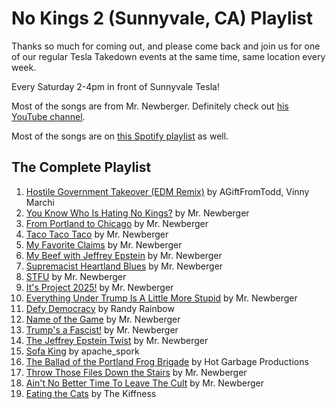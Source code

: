 # No Kings 2 (Sunnyvale, CA) Playlist

Thanks so much for coming out, and please come back and join us for one of our
regular Tesla Takedown events at the same time, same location every week.

Every Saturday 2-4pm in front of Sunnyvale Tesla!

Most of the songs are from Mr. Newberger. Definitely check out [his YouTube channel](https://www.youtube.com/@jeremynewberger).

Most of the songs are on [this Spotify playlist](https://open.spotify.com/playlist/1bEN0NItvvZfobe4nIuhAL?si=1038fc3684944356) as well.

## The Complete Playlist

1. [Hostile Government Takeover (EDM Remix)](https://www.youtube.com/watch?v=PuWVgVkMiHE) by AGiftFromTodd, Vinny Marchi
2. [You Know Who Is Hating No Kings?](https://www.youtube.com/watch?v=x2EPkpWxjK0) by Mr. Newberger
3. [From Portland to Chicago](https://www.youtube.com/watch?v=4kMxYm-1jN4) by Mr. Newberger
4. [Taco Taco Taco](https://www.youtube.com/watch?v=kaJ2jni3D4I) by Mr. Newberger
5. [My Favorite Claims](https://www.youtube.com/watch?v=VGDsbnD-7aA) by Mr. Newberger
6. [My Beef with Jeffrey Epstein](https://www.youtube.com/watch?v=rB07L6JDOo0) by Mr. Newberger
7. [Supremacist Heartland Blues](https://www.youtube.com/watch?v=Fd-GPtMFmPk) by Mr. Newberger
8. [STFU](https://www.youtube.com/watch?v=zJ4E5fR2EeA) by Mr. Newberger
9. [It's Project 2025!](https://www.youtube.com/watch?v=V-YiJFIdI0I) by Mr. Newberger
10. [Everything Under Trump Is A Little More Stupid](https://www.youtube.com/watch?v=-8d1Wsbi2zU) by Mr. Newberger
11. [Defy Democracy](https://www.youtube.com/watch?v=KpPIxcntxkE) by Randy Rainbow
12. [Name of the Game](https://www.youtube.com/watch?v=_o9Fsj_UfIo) by Mr. Newberger
13. [Trump's a Fascist!](https://www.youtube.com/watch?v=Z1lf79LbIzE) by Mr. Newberger
14. [The Jeffrey Epstein Twist](https://www.youtube.com/watch?v=YrJYdQXKbEc) by Mr. Newberger
15. [Sofa King](https://www.youtube.com/watch?v=7SHEVnSU_R0) by apache_spork
16. [The Ballad of the Portland Frog Brigade](https://www.youtube.com/watch?v=QGtBfOdnG24) by Hot Garbage Productions
17. [Throw Those Files Down the Stairs](https://www.youtube.com/watch?v=DkBDDsGFSV0) by Mr. Newberger
18. [Ain't No Better Time To Leave The Cult](https://www.youtube.com/watch?v=MaHx-IG2_uo) by Mr. Newberger
19. [Eating the Cats](https://www.youtube.com/watch?v=3BrCvZmSnKA) by The Kiffness
